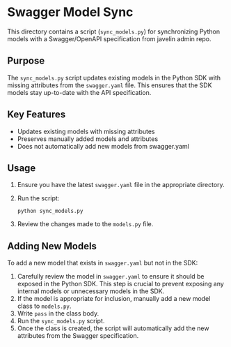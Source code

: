 # Swagger Model Sync

This directory contains a script (`sync_models.py`) for synchronizing Python models with a Swagger/OpenAPI specification from javelin admin repo.

## Purpose

The `sync_models.py` script updates existing models in the Python SDK with missing attributes from the `swagger.yaml` file. This ensures that the SDK models stay up-to-date with the API specification.

## Key Features

- Updates existing models with missing attributes
- Preserves manually added models and attributes
- Does not automatically add new models from swagger.yaml

## Usage

1. Ensure you have the latest `swagger.yaml` file in the appropriate directory.
2. Run the script:

   ```
   python sync_models.py
   ```

3. Review the changes made to the `models.py` file.

## Adding New Models

To add a new model that exists in `swagger.yaml` but not in the SDK:

1. Carefully review the model in `swagger.yaml` to ensure it should be exposed in the Python SDK. This step is crucial to prevent exposing any internal models or unnecessary models in the SDK.
2. If the model is appropriate for inclusion, manually add a new model class to `models.py`.
3. Write `pass` in the class body.
4. Run the `sync_models.py` script.
5. Once the class is created, the script will automatically add the new attributes from the Swagger specification.
